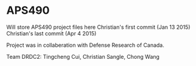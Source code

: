 # APS490
Will store APS490 project files here
Christian's first commit (Jan 13 2015)
Christian's last commit (Apr 4 2015)

Project was in collaberation with Defense Research of Canada. 

Team DRDC2: Tingcheng Cui, Christian Sangle, Chong Wang
